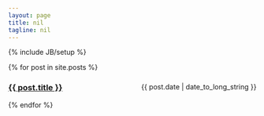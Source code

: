 ```yaml
---
layout: page
title: nil
tagline: nil
---
```

{% include JB/setup %}


{% for post in site.posts %}
  <div class="page-header">
      <div style="float: right; clear: both;">{{ post.date | date_to_long_string }}</div>
      <h3><a href="{{ BASE_PATH }}{{ post.url }}">{{ post.title }}</a></h3>
  </div>
{% endfor %}

